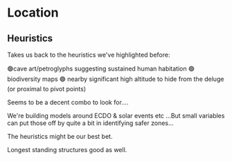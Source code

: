 # Location

## Heuristics

Takes us back to the heuristics we've highlighted before:

🟢cave art/petroglyphs suggesting sustained human habitation 
🟢 biodiversity maps
🟢 nearby significant high altitude to hide from the deluge (or proximal to pivot points)

Seems to be a decent combo to look for....

We're building models around ECDO & solar events etc ...But small variables can put those off by quite a bit in identifying safer zones…

The heuristics might be our best bet.

Longest standing structures good as well.
